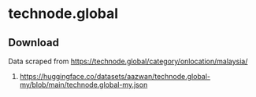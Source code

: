 # technode.global

## Download

Data scraped from https://technode.global/category/onlocation/malaysia/

1. https://huggingface.co/datasets/aazwan/technode.global-my/blob/main/technode.global-my.json
